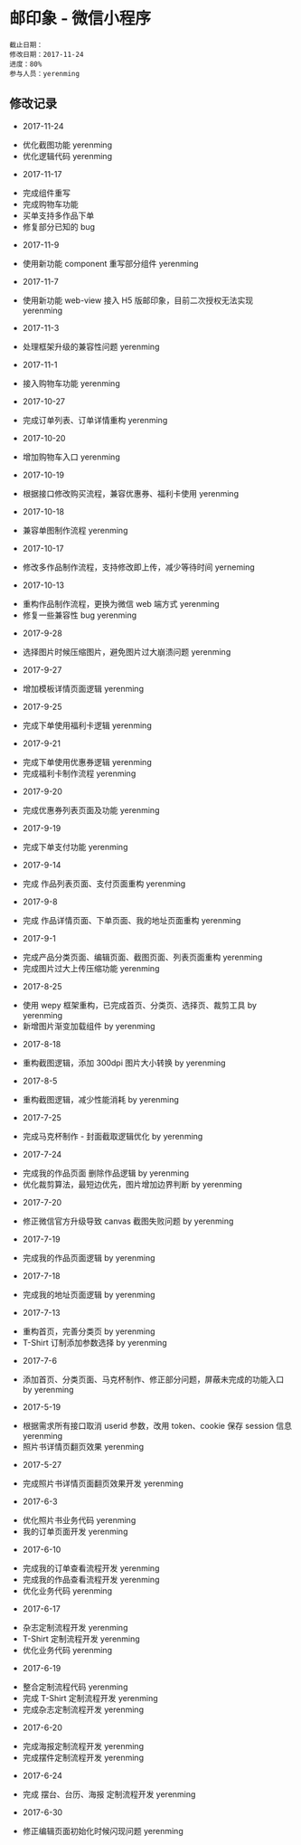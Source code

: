 # 邮印象 - 微信小程序

    截止日期：
    修改日期：2017-11-24
    进度：80%
    参与人员：yerenming

## 修改记录

* 2017-11-24

- 优化截图功能 yerenming
- 优化逻辑代码 yerenming

* 2017-11-17

- 完成组件重写
- 完成购物车功能
- 买单支持多作品下单
- 修复部分已知的 bug

* 2017-11-9

- 使用新功能 component 重写部分组件 yerenming

* 2017-11-7

- 使用新功能 web-view 接入 H5 版邮印象，目前二次授权无法实现 yerenming

* 2017-11-3

- 处理框架升级的兼容性问题 yerenming

* 2017-11-1

- 接入购物车功能 yerenming

* 2017-10-27

- 完成订单列表、订单详情重构 yerenming

* 2017-10-20

- 增加购物车入口 yerenming

* 2017-10-19

- 根据接口修改购买流程，兼容优惠券、福利卡使用 yerenming

* 2017-10-18

- 兼容单图制作流程 yerenming

* 2017-10-17

- 修改多作品制作流程，支持修改即上传，减少等待时间 yerneming

* 2017-10-13

- 重构作品制作流程，更换为微信 web 端方式 yerenming
- 修复一些兼容性 bug yerenming

* 2017-9-28

- 选择图片时候压缩图片，避免图片过大崩溃问题 yerenming

* 2017-9-27

- 增加模板详情页面逻辑 yerenming

* 2017-9-25

- 完成下单使用福利卡逻辑 yerenming

* 2017-9-21

- 完成下单使用优惠券逻辑 yerenming
- 完成福利卡制作流程 yerenming

* 2017-9-20

- 完成优惠券列表页面及功能 yerenming

* 2017-9-19

- 完成下单支付功能 yerenming

* 2017-9-14

- 完成 作品列表页面、支付页面重构 yerenming

* 2017-9-8

- 完成 作品详情页面、下单页面、我的地址页面重构 yerenming

* 2017-9-1

- 完成产品分类页面、编辑页面、截图页面、列表页面重构 yerenming
- 完成图片过大上传压缩功能 yerenming

* 2017-8-25

- 使用 wepy 框架重构，已完成首页、分类页、选择页、裁剪工具 by yerenming
- 新增图片渐变加载组件 by yerenming

* 2017-8-18

- 重构截图逻辑，添加 300dpi 图片大小转换 by yerenming

* 2017-8-5

- 重构截图逻辑，减少性能消耗 by yerenming

* 2017-7-25

- 完成马克杯制作 - 封面截取逻辑优化 by yerenming

* 2017-7-24

- 完成我的作品页面 删除作品逻辑 by yerenming
- 优化裁剪算法，最短边优先，图片增加边界判断 by yerenming

* 2017-7-20

- 修正微信官方升级导致 canvas 截图失败问题 by yerenming

* 2017-7-19

- 完成我的作品页面逻辑 by yerenming

* 2017-7-18

- 完成我的地址页面逻辑 by yerenming

* 2017-7-13

- 重构首页，完善分类页 by yerenming
- T-Shirt 订制添加参数选择 by yerenming

* 2017-7-6

- 添加首页、分类页面、马克杯制作、修正部分问题，屏蔽未完成的功能入口 by yerenming

* 2017-5-19

- 根据需求所有接口取消 userid 参数，改用 token、cookie 保存 session 信息 yerenming
- 照片书详情页翻页效果 yerenming

* 2017-5-27

- 完成照片书详情页面翻页效果开发 yerenming

* 2017-6-3

- 优化照片书业务代码 yerenming
- 我的订单页面开发 yerenming

* 2017-6-10

- 完成我的订单查看流程开发 yerenming
- 完成我的作品查看流程开发 yerenming
- 优化业务代码 yerenming

* 2017-6-17

- 杂志定制流程开发 yerenming
- T-Shirt 定制流程开发 yerenming
- 优化业务代码 yerenming

* 2017-6-19

- 整合定制流程代码 yerenming
- 完成 T-Shirt 定制流程开发 yerenming
- 完成杂志定制流程开发 yerenming

* 2017-6-20

- 完成海报定制流程开发 yerenming
- 完成摆件定制流程开发 yerenming

* 2017-6-24

- 完成 摆台、台历、海报 定制流程开发 yerenming

* 2017-6-30

- 修正编辑页面初始化时候闪现问题 yerenming

